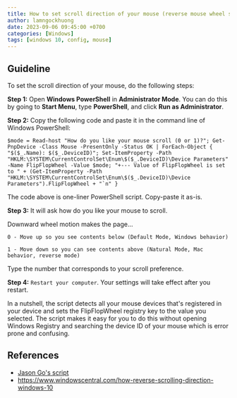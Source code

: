 ```yaml
---
title: How to set scroll direction of your mouse (reverse mouse wheel scroll)
author: lamngockhuong
date: 2023-09-06 09:45:00 +0700
categories: [Windows]
tags: [windows 10, config, mouse]
---
```


## Guideline

To set the scroll direction of your mouse, do the following steps:

**Step 1:** Open **Windows PowerShell** in **Administrator Mode**. You can do this by going to **Start Menu**, type **PowerShell**, and click **Run as Administrator**.

**Step 2:** Copy the following code and paste it in the command line of Windows PowerShell:

```shell
$mode = Read-host "How do you like your mouse scroll (0 or 1)?"; Get-PnpDevice -Class Mouse -PresentOnly -Status OK | ForEach-Object { "$($_.Name): $($_.DeviceID)"; Set-ItemProperty -Path "HKLM:\SYSTEM\CurrentControlSet\Enum\$($_.DeviceID)\Device Parameters" -Name FlipFlopWheel -Value $mode; "+--- Value of FlipFlopWheel is set to " + (Get-ItemProperty -Path "HKLM:\SYSTEM\CurrentControlSet\Enum\$($_.DeviceID)\Device Parameters").FlipFlopWheel + "`n" }
```

The code above is one-liner PowerShell script. Copy-paste it as-is.

**Step 3:** It will ask how do you like your mouse to scroll.

Downward wheel motion makes the page...

    0 - Move up so you see contents below (Default Mode, Windows behavior)

    1 - Move down so you can see contents above (Natural Mode, Mac behavior, reverse mode)

Type the number that corresponds to your scroll preference.

**Step 4:** `Restart your computer`. Your settings will take effect after you restart.

In a nutshell, the script detects all your mouse devices that's registered in your device and sets the FlipFlopWheel registry key to the value you selected. The script makes it easy for you to do this without opening Windows Registry and searching the device ID of your mouse which is error prone and confusing.

## References

- [Jason Go's script](https://answers.microsoft.com/en-us/windows/forum/all/reverse-mouse-wheel-scroll/657c4537-f346-4b8b-99f8-9e1f52cd94c2)
- <https://www.windowscentral.com/how-reverse-scrolling-direction-windows-10>
